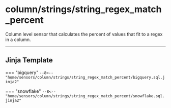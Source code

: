 # column/strings/string_regex_match_percent
Column level sensor that calculates the percent of values that fit to a regex in a column.
___
## Jinja Template

=== "bigquery"
    ```
    --8<-- "home/sensors/column/strings/string_regex_match_percent/bigquery.sql.jinja2"
    ```

=== "snowflake"
    ```
    --8<-- "home/sensors/column/strings/string_regex_match_percent/snowflake.sql.jinja2"
    ```

